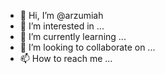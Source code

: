 - 👋 Hi, I’m @arzumiah
- 👀 I’m interested in ...
- 🌱 I’m currently learning ...
- 💞️ I’m looking to collaborate on ...
- 📫 How to reach me ...

<!---
arzumiah/arzumiah is a ✨ special ✨ repository because its `README.md` (this file) appears on your GitHub profile.
You can click the Preview link to take a look at your changes.
--->
